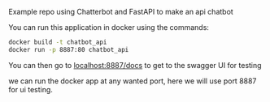 Example repo using Chatterbot and FastAPI to make an api chatbot

You can run this application in docker using the commands:
```bash
docker build -t chatbot_api
docker run -p 8887:80 chatbot_api
```
You can then go to <localhost:8887/docs> to get to the swagger UI for testing


we can run the docker app at any wanted port, here we will use port 8887 for ui testing.
